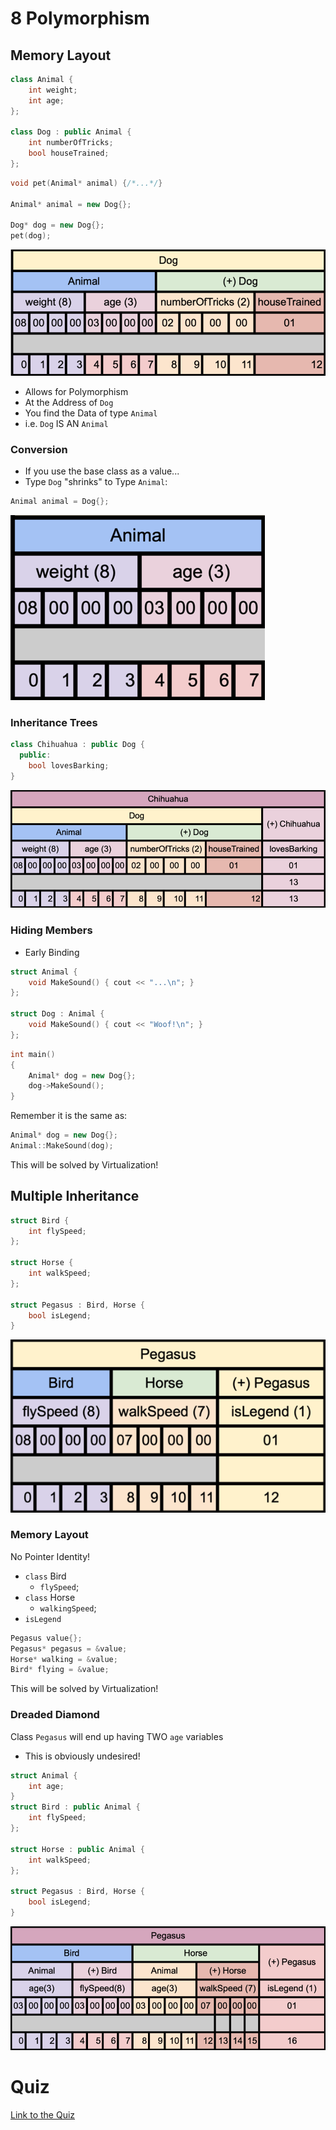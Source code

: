 # 8 Polymorphism

## Memory Layout

```c++
class Animal {
    int weight;
	int age;
};

class Dog : public Animal {
    int numberOfTricks;
	bool houseTrained;
};
```

```c++
void pet(Animal* animal) {/*...*/}

Animal* animal = new Dog{};

Dog* dog = new Dog{};
pet(dog);
```

![inheritance-memory-layout.png](inheritance-memory-layout.png)


- Allows for Polymorphism
- At the Address of `Dog`
- You find the Data of type `Animal`
- i.e. `Dog` IS AN `Animal`

### Conversion
- If you use the base class as a value...
- Type `Dog` "shrinks" to Type `Animal`:
```c++
Animal animal = Dog{};
```

![polymorphism-value-types.png](polymorphism-value-types.png)

### Inheritance Trees

```c++
class Chihuahua : public Dog {
  public:
    bool lovesBarking;
}
```

![inheritance-trees-memory-layout.png](inheritance-trees-memory-layout.png)

### Hiding Members
- Early Binding

```c++
struct Animal {
    void MakeSound() { cout << "...\n"; }
};

struct Dog : Animal {
    void MakeSound() { cout << "Woof!\n"; }
};
```

```c++
int main()
{
    Animal* dog = new Dog{};
    dog->MakeSound();
}
```

Remember it is the same as:

```c++
Animal* dog = new Dog{};
Animal::MakeSound(dog);
```

This will be solved by Virtualization!

## Multiple Inheritance

```c++
struct Bird {
	int flySpeed;
};

struct Horse {
	int walkSpeed;
};

struct Pegasus : Bird, Horse {
	bool isLegend;
}
```

![multiple-inheritance-memory-layout.png](multiple-inheritance-memory-layout.png)

### Memory Layout
No Pointer Identity!
- `class` Bird
  - `flySpeed`;
- `class` Horse
  - `walkingSpeed`;
- `isLegend`

```c++
Pegasus value{};
Pegasus* pegasus = &value;
Horse* walking = &value;
Bird* flying = &value;
```

This will be solved by Virtualization!

### Dreaded Diamond
Class `Pegasus` will end up having TWO `age` variables
- This is obviously undesired!
```c++
struct Animal {
	int age;
}
struct Bird : public Animal {
	int flySpeed;
};

struct Horse : public Animal {
	int walkSpeed;
};

struct Pegasus : Bird, Horse {
    bool isLegend;
}
```

![dreaded-diamond-memory-layout.png](dreaded-diamond-memory-layout.png)


# Quiz

[Link to the Quiz](https://forms.gle/K3zqzuGrDRP9EmwT6)